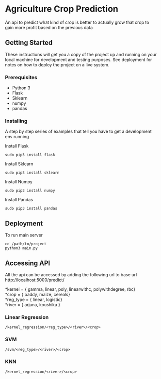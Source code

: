 # Agriculture Crop Prediction

An api to predict what kind of crop is better to actually grow that crop to gain more profit based on the previous data

## Getting Started

These instructions will get you a copy of the project up and running on your local machine for development and testing purposes. See deployment for notes on how to deploy the project on a live system.

### Prerequisites

* Python 3
* Flask
* Sklearn
* numpy
* pandas

### Installing

A step by step series of examples that tell you have to get a development env running

Install Flask

```
sudo pip3 install flask
```

Install Sklearn

```
sudo pip3 install sklearn
```

Install Numpy

```
sudo pip3 install numpy
```

Install Pandas

```
sudo pip3 install pandas
```

## Deployment

To run main server

```
cd /path/to/project
python3 main.py
```

## Accessing API

All the api can be accessed by adding the following url to base url http://localhost:5000/predict/

*kernel = { gamma, linear, poly, linearwithc, polywithdegree, rbc}<br />
*crop = { paddy, maize, cereals}<br />
*reg_type = { linear, logistic}<br />
*river = { arjuna, koushika }

### Linear Regression

```
/kernel_regression/<reg_type>/<river>/<crop>
```

### SVM

```
/svm/<reg_type>/<river>/<crop>
```

### KNN

```
/kernel_regression/<river>/<crop>
```
